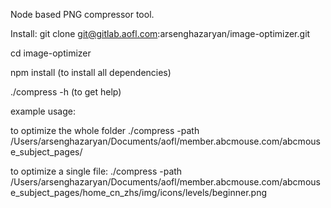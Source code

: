 Node based PNG compressor tool.

Install:
git clone git@gitlab.aofl.com:arsenghazaryan/image-optimizer.git

cd image-optimizer

npm install (to install all dependencies)

./compress -h (to get help)

example usage: 

to optimize the whole folder
./compress -path /Users/arsenghazaryan/Documents/aofl/member.abcmouse.com/abcmouse_subject_pages/

to optimize a single file:
./compress -path /Users/arsenghazaryan/Documents/aofl/member.abcmouse.com/abcmouse_subject_pages/home_cn_zhs/img/icons/levels/beginner.png
